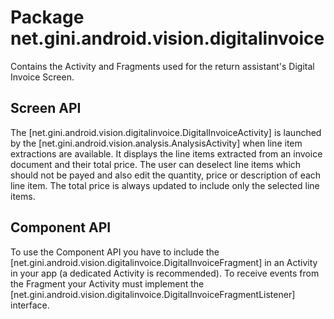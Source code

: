 # Package net.gini.android.vision.digitalinvoice

Contains the Activity and Fragments used for the return assistant's Digital Invoice Screen.

## Screen API

The [net.gini.android.vision.digitalinvoice.DigitalInvoiceActivity] is launched by the [net.gini.android.vision.analysis.AnalysisActivity] when line
item extractions are available. It displays the line items extracted from an invoice document and their total price. The user can deselect line
items which should not be payed and also edit the quantity, price or description of each line item. The total price is always updated to
include only the selected line items.

## Component API

To use the Component API you have to include the [net.gini.android.vision.digitalinvoice.DigitalInvoiceFragment] in an Activity in your app
(a dedicated Activity is recommended). To receive events from the Fragment your Activity must implement the
[net.gini.android.vision.digitalinvoice.DigitalInvoiceFragmentListener] interface.

